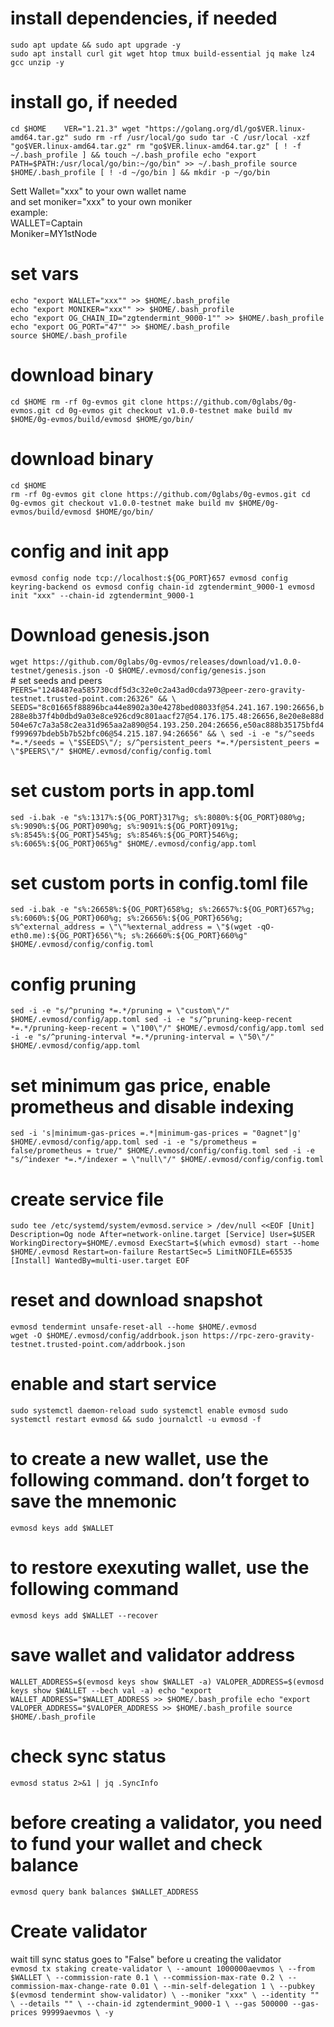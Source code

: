    # install dependencies, if needed   

`sudo apt update && sudo apt upgrade -y`   
`sudo apt install curl git wget htop tmux build-essential jq make lz4 gcc unzip -y`   

   # install go, if needed   
`cd $HOME   
VER="1.21.3"
wget "https://golang.org/dl/go$VER.linux-amd64.tar.gz"
sudo rm -rf /usr/local/go
sudo tar -C /usr/local -xzf "go$VER.linux-amd64.tar.gz"
rm "go$VER.linux-amd64.tar.gz"
[ ! -f ~/.bash_profile ] && touch ~/.bash_profile
echo "export PATH=$PATH:/usr/local/go/bin:~/go/bin" >> ~/.bash_profile
source $HOME/.bash_profile
[ ! -d ~/go/bin ] && mkdir -p ~/go/bin`   

Sett Wallet="xxx" to your own wallet name   
and set moniker="xxx" to your own moniker    
example:   
WALLET=Captain   
Moniker=MY1stNode   
   # set vars   
`echo "export WALLET="xxx"" >> $HOME/.bash_profile`   
`echo "export MONIKER="xxx"" >> $HOME/.bash_profile`   
`echo "export OG_CHAIN_ID="zgtendermint_9000-1"" >> $HOME/.bash_profile`   
`echo "export OG_PORT="47"" >> $HOME/.bash_profile`   
`source $HOME/.bash_profile`   

   # download binary   
`cd $HOME
rm -rf 0g-evmos
git clone https://github.com/0glabs/0g-evmos.git
cd 0g-evmos
git checkout v1.0.0-testnet
make build
mv $HOME/0g-evmos/build/evmosd $HOME/go/bin/`

   # download binary
`cd $HOME`   
`rm -rf 0g-evmos
git clone https://github.com/0glabs/0g-evmos.git
cd 0g-evmos
git checkout v1.0.0-testnet
make build
mv $HOME/0g-evmos/build/evmosd $HOME/go/bin/`

# config and init app   
`evmosd config node tcp://localhost:${OG_PORT}657
evmosd config keyring-backend os
evmosd config chain-id zgtendermint_9000-1
evmosd init "xxx" --chain-id zgtendermint_9000-1`   

   # Download genesis.json   
   `wget https://github.com/0glabs/0g-evmos/releases/download/v1.0.0-testnet/genesis.json -O $HOME/.evmosd/config/genesis.json`   
      # set seeds and peers   
      `PEERS="1248487ea585730cdf5d3c32e0c2a43ad0cda973@peer-zero-gravity-testnet.trusted-point.com:26326" && \
SEEDS="8c01665f88896bca44e8902a30e4278bed08033f@54.241.167.190:26656,b288e8b37f4b0dbd9a03e8ce926cd9c801aacf27@54.176.175.48:26656,8e20e8e88d504e67c7a3a58c2ea31d965aa2a890@54.193.250.204:26656,e50ac888b35175bfd4f999697bdeb5b7b52bfc06@54.215.187.94:26656" && \
sed -i -e "s/^seeds *=.*/seeds = \"$SEEDS\"/; s/^persistent_peers *=.*/persistent_peers = \"$PEERS\"/" $HOME/.evmosd/config/config.toml`   
   # set custom ports in app.toml   
`sed -i.bak -e "s%:1317%:${OG_PORT}317%g;
s%:8080%:${OG_PORT}080%g;
s%:9090%:${OG_PORT}090%g;
s%:9091%:${OG_PORT}091%g;
s%:8545%:${OG_PORT}545%g;
s%:8546%:${OG_PORT}546%g;
s%:6065%:${OG_PORT}065%g" $HOME/.evmosd/config/app.toml`   

   # set custom ports in config.toml file   
`sed -i.bak -e "s%:26658%:${OG_PORT}658%g;
s%:26657%:${OG_PORT}657%g;
s%:6060%:${OG_PORT}060%g;
s%:26656%:${OG_PORT}656%g;
s%^external_address = \"\"%external_address = \"$(wget -qO- eth0.me):${OG_PORT}656\"%;
s%:26660%:${OG_PORT}660%g" $HOME/.evmosd/config/config.toml`

   # config pruning   
`sed -i -e "s/^pruning *=.*/pruning = \"custom\"/" $HOME/.evmosd/config/app.toml
sed -i -e "s/^pruning-keep-recent *=.*/pruning-keep-recent = \"100\"/" $HOME/.evmosd/config/app.toml
sed -i -e "s/^pruning-interval *=.*/pruning-interval = \"50\"/" $HOME/.evmosd/config/app.toml`   
   # set minimum gas price, enable prometheus and disable indexing   
`sed -i 's|minimum-gas-prices =.*|minimum-gas-prices = "0agnet"|g' $HOME/.evmosd/config/app.toml
sed -i -e "s/prometheus = false/prometheus = true/" $HOME/.evmosd/config/config.toml
sed -i -e "s/^indexer *=.*/indexer = \"null\"/" $HOME/.evmosd/config/config.toml`

   # create service file   
`sudo tee /etc/systemd/system/evmosd.service > /dev/null <<EOF
[Unit]
Description=Og node
After=network-online.target
[Service]
User=$USER
WorkingDirectory=$HOME/.evmosd
ExecStart=$(which evmosd) start --home $HOME/.evmosd
Restart=on-failure
RestartSec=5
LimitNOFILE=65535
[Install]
WantedBy=multi-user.target
EOF`
   # reset and download snapshot   
`evmosd tendermint unsafe-reset-all --home $HOME/.evmosd`   
`wget -O $HOME/.evmosd/config/addrbook.json https://rpc-zero-gravity-testnet.trusted-point.com/addrbook.json`
   # enable and start service   
`sudo systemctl daemon-reload
sudo systemctl enable evmosd
sudo systemctl restart evmosd && sudo journalctl -u evmosd -f`   
   # to create a new wallet, use the following command. don’t forget to save the mnemonic   
`evmosd keys add $WALLET`   
   # to restore exexuting wallet, use the following command   
`evmosd keys add $WALLET --recover`
   # save wallet and validator address   
`WALLET_ADDRESS=$(evmosd keys show $WALLET -a)
VALOPER_ADDRESS=$(evmosd keys show $WALLET --bech val -a)
echo "export WALLET_ADDRESS="$WALLET_ADDRESS >> $HOME/.bash_profile
echo "export VALOPER_ADDRESS="$VALOPER_ADDRESS >> $HOME/.bash_profile
source $HOME/.bash_profile`
   # check sync status   
`evmosd status 2>&1 | jq .SyncInfo`
   # before creating a validator, you need to fund your wallet and check balance   
`evmosd query bank balances $WALLET_ADDRESS`

# Create validator   
wait till sync status goes to "False" before u creating the validator   
 `evmosd tx staking create-validator \
--amount 1000000aevmos \
--from $WALLET \
--commission-rate 0.1 \
--commission-max-rate 0.2 \
--commission-max-change-rate 0.01 \
--min-self-delegation 1 \
--pubkey $(evmosd tendermint show-validator) \
--moniker "xxx" \
--identity "" \
--details "" \
--chain-id zgtendermint_9000-1 \
--gas 500000 --gas-prices 99999aevmos \
-y`
